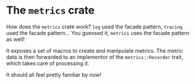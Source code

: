 # The `metrics` crate

How does the `metrics` crate work?
`log` used the facade pattern, `tracing` used the facade pattern... You guessed it, `metrics`
uses the facade pattern as well!

It exposes a set of macros to create and manipulate metrics.
The metric data is then forwarded to an implementor of the `metrics::Recorder` trait,
which takes care of processing it.

It should all feel pretty familiar by now!
